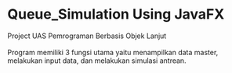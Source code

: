 # Queue_Simulation Using JavaFX
Project UAS Pemrograman Berbasis Objek Lanjut<br><br>
Program memiliki 3 fungsi utama yaitu menampilkan data master, melakukan input data, dan melakukan simulasi antrean.
